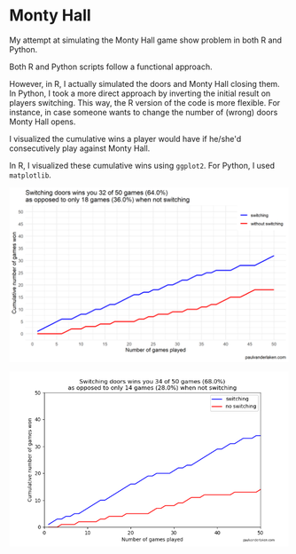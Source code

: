 # Monty Hall
My attempt at simulating the Monty Hall game show problem in both R and Python.

Both R and Python scripts follow a functional approach. 

However, in R, I actually simulated the doors and Monty Hall closing them. In Python, I took a more direct approach by inverting the initial result on players switching. This way, the R version of the code is more flexible. For instance, in case someone wants to change the number of (wrong) doors Monty Hall opens.

I visualized the cumulative wins a player would have if he/she'd consecutively play against Monty Hall.

In R, I visualized these cumulative wins using `ggplot2`. For Python, I used `matplotlib`.

![50 games of Monty Hall simulated in R](https://github.com/paulvanderlaken/monty-hall/blob/master/output/monty-hall_50_r.png)

![50 games of Monty Hall simulated in Python](https://github.com/paulvanderlaken/monty-hall/blob/master/output/monty-hall_50_python.png)
